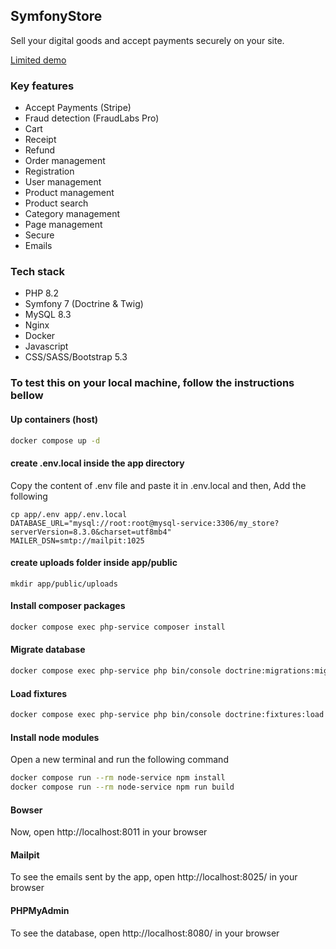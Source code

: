 ## SymfonyStore

Sell your digital goods and accept payments securely on your site.

[Limited demo](https://symfony-store.delabon.com/)

### Key features

- Accept Payments (Stripe)
- Fraud detection (FraudLabs Pro)
- Cart
- Receipt
- Refund
- Order management
- Registration
- User management 
- Product management
- Product search
- Category management
- Page management
- Secure
- Emails

### Tech stack

- PHP 8.2
- Symfony 7 (Doctrine & Twig)
- MySQL 8.3
- Nginx
- Docker
- Javascript
- CSS/SASS/Bootstrap 5.3

### To test this on your local machine, follow the instructions bellow

#### Up containers (host)

```bash
docker compose up -d
```

#### create .env.local inside the app directory

Copy the content of .env file and paste it in .env.local and then, Add the following

```dotenv
cp app/.env app/.env.local
DATABASE_URL="mysql://root:root@mysql-service:3306/my_store?serverVersion=8.3.0&charset=utf8mb4"
MAILER_DSN=smtp://mailpit:1025
```

#### create uploads folder inside app/public

```dotenv
mkdir app/public/uploads
```

#### Install composer packages

```bash
docker compose exec php-service composer install
```

#### Migrate database

```bash
docker compose exec php-service php bin/console doctrine:migrations:migrate
```

#### Load fixtures

```bash
docker compose exec php-service php bin/console doctrine:fixtures:load -n
```

#### Install node modules

Open a new terminal and run the following command

```bash
docker compose run --rm node-service npm install
docker compose run --rm node-service npm run build
```

#### Bowser

Now, open http://localhost:8011 in your browser

#### Mailpit

To see the emails sent by the app, open http://localhost:8025/ in your browser

#### PHPMyAdmin

To see the database, open http://localhost:8080/ in your browser
